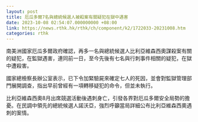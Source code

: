 ```yaml
---
layout: post
title: 厄瓜多爾7名與總統候選人被殺案有關疑犯在獄中遇害
date: 2023-10-08 02:54:07.000000000 +08:00
link: https://news.rthk.hk/rthk/ch/component/k2/1722033-20231008.htm
categories: rthk
---
```


南美洲國家厄瓜多爾政府確認，再多一名與總統候選人比利亞維森西奧謀殺案有關的疑犯，在監獄遇害，連同前一日，至今先後有七名與行刺事件相關的疑犯，在獄中遭殺害。

國家總檢察長辦公室表示，已下令加緊驗屍來確定七人的死因，並會對監獄管理部門展開調查，指出早前曾經有一項轉移疑犯的命令，但並未執行。

比利亞維森西奧8月出席競選活動後遇刺身亡，引發各界對厄瓜多爾安全局勢的擔憂。在民調中領先的總統候選人諾沃亞，強烈呼籲當局詳細公布比利亞維森西奧遇刺的案情。
